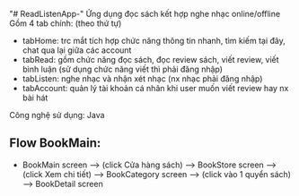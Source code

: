 "# ReadListenApp-" 
Ứng dụng đọc sách kết hợp nghe nhạc online/offline
Gồm 4 tab chính: (theo thứ tự)
- tabHome: trc mắt tích hợp chức năng thông tin nhanh, tìm kiếm tại đây, chat qua lại giữa các account
- tabRead: gồm chức năng đọc sách, đọc review sách, viết review, viết bình luận (sử dụng chức năng viết thì phải đăng nhập)
- tabListen: nghe nhạc và nhận xét nhạc (nx nhạc phải đăng nhập)
- tabAccount: quản lý tài khoản cá nhân khi user muốn viết review hay nx bài hát

Công nghệ sử dụng: Java

Flow BookMain: 
-
- BookMain screen --> (click Cửa hàng sách) --> BookStore screen --> (click Xem chi tiết) --> BookCategory screen
  --> (click vào 1 quyển sách) --> BookDetail screen